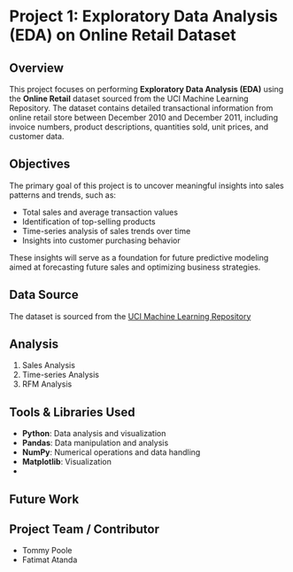 # Project 1: Exploratory Data Analysis (EDA) on Online Retail Dataset

## Overview

This project focuses on performing **Exploratory Data Analysis (EDA)** using the **Online Retail** dataset sourced from the UCI Machine Learning Repository. The dataset contains detailed transactional information from online retail store between December 2010 and December 2011, including invoice numbers, product descriptions, quantities sold, unit prices, and customer data.


## Objectives

The primary goal of this project is to uncover meaningful insights into sales patterns and trends, such as:
- Total sales and average transaction values
- Identification of top-selling products
- Time-series analysis of sales trends over time
- Insights into customer purchasing behavior

These insights will serve as a foundation for future predictive modeling aimed at forecasting future sales and optimizing business strategies.

## Data Source

The dataset is sourced from the [UCI Machine Learning Repository](https://archive.ics.uci.edu/dataset/352/online+retail)

## Analysis

1. Sales Analysis
2. Time-series Analysis
3. RFM Analysis

## Tools & Libraries Used

- **Python**: Data analysis and visualization
- **Pandas**: Data manipulation and analysis
- **NumPy**: Numerical operations and data handling
- **Matplotlib**: Visualization
- 

## Future Work

## Project Team / Contributor

- Tommy Poole
- Fatimat Atanda